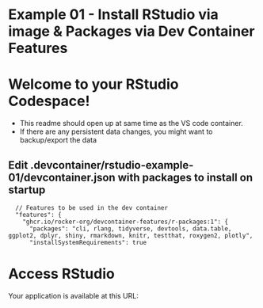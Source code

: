 # Example 01 - Install RStudio via image & Packages via Dev Container Features
# Welcome to your RStudio Codespace!
- This readme should open up at same time as the VS code container. 
- If there are any persistent data changes, you might want to backup/export the data 
## Edit .devcontainer/rstudio-example-01/devcontainer.json with packages to install on startup
```
  // Features to be used in the dev container
  "features": {
    "ghcr.io/rocker-org/devcontainer-features/r-packages:1": {
      "packages": "cli, rlang, tidyverse, devtools, data.table, ggplot2, dplyr, shiny, rmarkdown, knitr, testthat, roxygen2, plotly",
      "installSystemRequirements": true
```

# Access RStudio
Your application is available at this URL:
